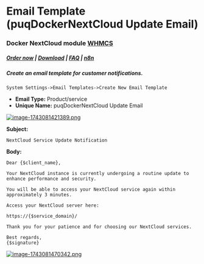 # Email Template (puqDockerNextCloud Update Email)

### Docker NextCloud module **[WHMCS](https://puqcloud.com/link.php?id=77)** 

##### [Order now](https://puqcloud.com/whmcs-module-docker-nextcloud.php) | [Download](https://download.puqcloud.com/WHMCS/servers/PUQ_WHMCS-Docker-NextCloud/) | [FAQ](https://faq.puqcloud.com/) | [n8n](https://puqcloud.com/link.php?id=117)

##### Create an email template for customer notifications.

```
System Settings->Email Templates->Create New Email Template
```

- **Email Type:** Product/service
- **Unique Name:** puqDockerNextCloud Update Email

[![image-1743081421389.png](https://doc.puq.info/uploads/images/gallery/2025-03/scaled-1680-/image-1743081421389.png)](https://doc.puq.info/uploads/images/gallery/2025-03/image-1743081421389.png)

**Subject:**

```
NextCloud Service Update Notification
```

**Body:**

```
Dear {$client_name},

Your NextCloud instance is currently undergoing a routine update to enhance performance and security.

You will be able to access your NextCloud service again within approximately 3 minutes.

Access your NextCloud server here:

https://{$service_domain}/

Thank you for your patience and for choosing our NextCloud services.

Best regards,
{$signature}
```

[![image-1743081470342.png](https://doc.puq.info/uploads/images/gallery/2025-03/scaled-1680-/image-1743081470342.png)](https://doc.puq.info/uploads/images/gallery/2025-03/image-1743081470342.png)